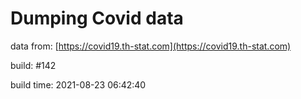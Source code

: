 Dumping Covid data
==================
                        
data from: [https://covid19.th-stat.com](https://covid19.th-stat.com)

build: #142

build time: 2021-08-23 06:42:40
